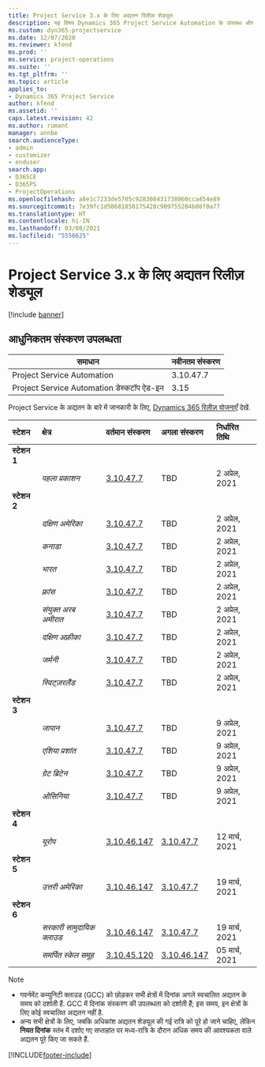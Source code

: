 ```yaml
---
title: Project Service 3.x के लिए अद्यतन रिलीज़ शेड्यूल
description: यह विषय Dynamics 365 Project Service Automation के उपलब्ध और आगामी रिलीज़ के बारे में जानकारी प्रदान करता है.
ms.custom: dyn365-projectservice
ms.date: 12/07/2020
ms.reviewer: kfend
ms.prod: ''
ms.service: project-operations
ms.suite: ''
ms.tgt_pltfrm: ''
ms.topic: article
applies_to:
- Dynamics 365 Project Service
author: kfend
ms.assetid: ''
caps.latest.revision: 42
ms.author: rumant
manager: annbe
search.audienceType:
- admin
- customizer
- enduser
search.app:
- D365CE
- D365PS
- ProjectOperations
ms.openlocfilehash: a8e1c7233de5705c928308431738060cca454e89
ms.sourcegitcommit: 7e39fc1d50681850175428c909755204b08f0a77
ms.translationtype: HT
ms.contentlocale: hi-IN
ms.lasthandoff: 03/08/2021
ms.locfileid: "5556625"
---
```

# <a name="update-release-schedule-for-project-service-3x"></a>Project Service 3.x के लिए अद्यतन रिलीज़ शेड्यूल

[!include [banner](../includes/psa-now-project-operations.md)]

## <a name="latest-version-availability"></a>आधुनिकतम संस्करण उपलब्धता

| समाधान  | नवीनतम संस्करण |
|-------|----|
| Project Service Automation    | 3.10.47.7 |
| Project Service Automation डेस्कटॉप ऐड-इन                | 3.15          |

Project Service के अद्यतन के बारे में जानकारी के लिए, [Dynamics 365 रिलीज़ योजनाएँ](https://docs.microsoft.com/dynamics365/release-plans/) देखें. 

| स्टेशन  | क्षेत्र | वर्तमान संस्करण | अगला संस्करण |  निर्धारित तिथि
| :---   | :---   | :---   | :---   |:---   |         
|<strong>स्टेशन 1</strong> | |  |  | |
| | <i>पहला प्रकाशन</i> | [3.10.47.7](whats-new-ur-29.md) | TBD | 2 अप्रेल, 2021
|<strong>स्टेशन 2</strong> | |  |  | |
| | <i>दक्षिण अमेरिका</i> | [3.10.47.7](whats-new-ur-29.md) | TBD | 2 अप्रेल, 2021
| | <i>कनाडा</i> | [3.10.47.7](whats-new-ur-29.md) | TBD | 2 अप्रेल, 2021
| | <i>भारत</i> | [3.10.47.7](whats-new-ur-29.md) | TBD | 2 अप्रेल, 2021
| | <i>फ़्रांस</i> | [3.10.47.7](whats-new-ur-29.md) | TBD | 2 अप्रेल, 2021
| | <i>संयुक्त अरब अमीरात</i> | [3.10.47.7](whats-new-ur-29.md) | TBD | 2 अप्रेल, 2021
| | <i>दक्षिण अफ़्रीका</i> | [3.10.47.7](whats-new-ur-29.md) | TBD | 2 अप्रेल, 2021
| | <i>जर्मनी</i> | [3.10.47.7](whats-new-ur-29.md) | TBD | 2 अप्रेल, 2021
| | <i>स्विट्ज़रलैंड</i> | [3.10.47.7](whats-new-ur-29.md) | TBD | 2 अप्रेल, 2021
|<strong>स्टेशन 3</strong> | |  |  | |
| | <i>जापान</i> | [3.10.47.7](whats-new-ur-29.md) | TBD | 9 अप्रेल, 2021
| | <i>एशिया प्रशांत</i> | [3.10.47.7](whats-new-ur-29.md) | TBD | 9 अप्रेल, 2021
| | <i>ग्रेट ब्रिटेन</i> | [3.10.47.7](whats-new-ur-29.md) | TBD | 9 अप्रेल, 2021
| | <i>ओसिनिया</i> | [3.10.47.7](whats-new-ur-29.md) | TBD | 9 अप्रेल, 2021
|<strong>स्टेशन 4</strong> | |  |  | |
| | <i>यूरोप</i> | [3.10.46.147](whats-new-ur-28-6.md) | [3.10.47.7](whats-new-ur-29.md) | 12 मार्च, 2021
|<strong>स्टेशन 5</strong> | |  |  | |
| | <i>उत्तरी अमेरिका</i> | [3.10.46.147](whats-new-ur-28-6.md) | [3.10.47.7](whats-new-ur-29.md) | 19 मार्च, 2021
|<strong>स्टेशन 6</strong> | |  |  | |
| | <i>सरकारी सामुदायिक क्लाउड</i> | [3.10.46.147](whats-new-ur-28-6.md) | [3.10.47.7](whats-new-ur-29.md) | 19 मार्च, 2021
| | <i>समर्पित स्केल समूह</i> | [3.10.45.120](whats-new-ur-27-6.md) | [3.10.46.147](whats-new-ur-28-6.md) | 05 मार्च, 2021

>[!Note]
> - गवर्नमेंट कम्युनिटी क्लाउड (GCC) को छोड़कर सभी क्षेत्रों में दिनांक अगले स्वचालित अद्यतन के समय को दर्शाती हैं. GCC में दिनांक संस्करण की उपलब्धता को दर्शाती हैं; इस समय, इन क्षेत्रों के लिए कोई स्वचालित अद्यतन नहीं है.
> - अन्य सभी क्षेत्रों के लिए, जबकि अधिकांश अद्यतन शेड्यूल की गई रात्रि को पूरे हो जाने चाहिए, लेकिन **नियत दिनांक** स्तंभ में दर्शाए गए सप्ताहांत पर मध्य-रात्रि के दौरान अधिक समय की आवश्यकता वाले अद्यतन पूरे किए जा सकते हैं.


[!INCLUDE[footer-include](../includes/footer-banner.md)]
